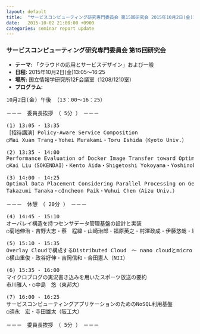 ```yaml
---
layout: default
title:  "サービスコンピューティング研究専門委員会 第15回研究会 2015年10月2日(金)13:05～16:25"
date:   2015-10-02 21:00:00 +0900
categories: seminar report update
---
```


### サービスコンピューティング研究専門委員会 第15回研究会
- __テーマ:__ 「クラウドの応用とサービスデザイン」および一般
- __日程:__ 2015年10月2日(金)13:05～16:25
- __場所:__ 国立情報学研究所12F会議室（1208/1210室）
- __プログラム:__


<pre>
10月2日(金) 午後 （13：00～16：25）

－－－　委員長挨拶　（ 5分 ）　－－－

(1) 13:05 - 13:35
［招待講演］Policy-Aware Service Composition
○Mai Xuan Trang・Yohei Murakami・Toru Ishida（Kyoto Univ.）

(2) 13:35 - 14:00
Performance Evaluation of Docker Image Transfer toward Optimal Containers Deployment
○Kai Liu（SOKENDAI）・Kento Aida・Shigetoshi Yokoyama・Yoshinobu Masatani（NII）

(3) 14:00 - 14:25
Optimal Data Placement Considering Parallel Processing on Geo-Distributed Big Data Center
Takazumi Tanaka・○Incheon Paik・Wuhui Chen（Aizu Univ.）

－－－　休憩　（ 20分 ）　－－－

(4) 14:45 - 15:10
オーバレイ構造を持つセンサデータ管理基盤の設計と実装
○菊地伸治・吉野大志・蔡　程緯・山崎治郎・福原英之・村澤政成・伊藤悠哉・塩沢京平・林　隆史・中村章人・岩瀬次郎（会津大）

(5) 15:10 - 15:35
Overlay Cloudで構成するDistributed Cloud　～ nano cloudとmicro cloudとmega cloudをつなぐ ～
○横山重俊・政谷好伸・吉岡信和・合田憲人（NII）

(6) 15:35 - 16:00
マイクロブログの実況書き込みを用いたスポーツ放送の要約
市川雅人・○中島　悠（東邦大）

(7) 16:00 - 16:25
サービスコンピューティングアプリケーションのためのNoSQL利用基盤
○須永　宏・寺田雄太（阪工大）

－－－　委員長挨拶　（ 5分 ）　－－－
</pre>

